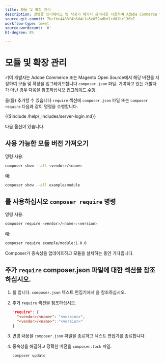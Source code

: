 ```yaml
---
title: 모듈 및 확장 관리
description: 명령줄 인터페이스 및 작성기 패키지 관리자를 사용하여 Adobe Commerce 및 Magento Open Source 모듈 및 확장을 관리합니다.
source-git-commit: 7bcfbc4483f4b6d4c1a5e852adbd1cd81bc136b7
workflow-type: tm+mt
source-wordcount: '0'
ht-degree: 0%

---
```



# 모듈 및 확장 관리

기여 개발자는 Adobe Commerce 또는 Magento Open Source에서 해당 버전을 지정하여 모듈 및 확장을 업그레이드합니다 `composer.json` 파일. 기여하고 있는 개발자가 아닌 경우 다음을 참조하십시오 [업그레이드 수행](../implementation/perform-upgrade.md).

을(를) 추가할 수 있습니다 `require` 섹션에 `composer.json` 파일 또는 `composer require` 다음과 같이 명령을 수행합니다.

{{$include /help/_includes/server-login.md}}

다음 옵션이 있습니다.

## 사용 가능한 모듈 버전 가져오기

명령 사용:

```bash
composer show --all <vendor>/<name>
```

예:

```bash
composer show --all example/module
```

## 를 사용하십시오 `composer require` 명령

명령 사용:

```bash
composer require <vendor>/<name>:<version>
```

예:

```bash
composer require example/module:1.0.0
```

Composer가 종속성을 업데이트하고 모듈을 설치하는 동안 기다립니다.

## 추가 `require` composer.json 파일에 대한 섹션을 참조하십시오.

1. 를 엽니다. `composer.json` 텍스트 편집기에서 을 참조하십시오.

1. 추가 `require` 섹션을 참조하십시오.

   ```json
   "require": {
     "<vendor>/<name>": "<version>",
     "<vendor>/<name>": "<version>"
   }
   ```

1. 변경 내용을 `composer.json` 파일을 종료하고 텍스트 편집기를 종료합니다.

1. 종속성을 해결하고 정확한 버전을 `composer.lock` 파일.

   ```bash
   composer update
   ```
